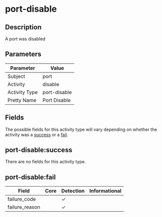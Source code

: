 port-disable
============

Description
-----------
A port was disabled

Parameters
----------
| Parameter     | Value        |
| ------------- | ------------ |
| Subject       | port         |
| Activity      | disable      |
| Activity Type | port-disable |
| Pretty Name   | Port Disable |


Fields
------

The possible fields for this activity type will vary depending on whether the activity was a [success](#port-disablesuccess) or a [fail](#port-disablefail).


port-disable:success
--------------------

There are no fields for this activity type.


port-disable:fail
-----------------

| Field          | Core | Detection | Informational |
| -------------- | ---- | --------- | ------------- |
| failure_code   |      | &#10003;  |               |
| failure_reason |      | &#10003;  |               |